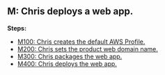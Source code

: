 ## M: Chris deploys a web app.

**Steps:**

- [M100: Chris creates the default AWS Profile.](100)
- [M200: Chris sets the product web domain name.](200)
- [M300: Chris packages the web app.](300)
- [M400: Chris deploys the web app.](400)

